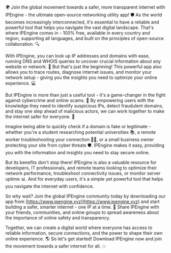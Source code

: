 🌍 Join the global movement towards a safer, more transparent internet with IPEngine - the ultimate open-source networking utility app! 🛡️ As the world becomes increasingly interconnected, it's essential to have a reliable and powerful tool that helps you navigate the vast digital landscape. That's where IPEngine comes in - 100% free, available in every country and region, supporting all languages, and built on the principles of open-source collaboration. 🔍

With IPEngine, you can look up IP addresses and domains with ease, running DNS and WHOIS queries to uncover crucial information about any website or network. 📡 But that's just the beginning! This powerful app also allows you to trace routes, diagnose internet issues, and monitor your network setup - giving you the insights you need to optimize your online experience. 💻

But IPEngine is more than just a useful tool - it's a game-changer in the fight against cybercrime and online scams. 🚀 By empowering users with the knowledge they need to identify suspicious IPs, detect fraudulent domains, and stay one step ahead of malicious actors, we can work together to make the internet safer for everyone. 💪

Imagine being able to quickly check if a domain is fake or legitimate - whether you're a student researching potential universities 📚, a remote worker troubleshooting your connection 🏃‍♀️, or a small business owner protecting your site from cyber threats 🛡️. IPEngine makes it easy, providing you with the information and insights you need to stay secure online.

But its benefits don't stop there! IPEngine is also a valuable resource for developers, IT professionals, and remote teams looking to optimize their network performance, troubleshoot connectivity issues, or monitor server uptime 📊. And for everyday users, it's a simple yet powerful tool that helps you navigate the internet with confidence.

So why wait? Join the global IPEngine community today by downloading our app from [https://www.ipengine.xyz](https://www.ipengine.xyz) and start building a safer, smarter internet - one IP at a time. 🌟 Share IPEngine with your friends, communities, and online groups to spread awareness about the importance of online safety and transparency.

Together, we can create a digital world where everyone has access to reliable information, secure connections, and the power to shape their own online experience. 🌎 So let's get started! Download IPEngine now and join the movement towards a safer internet for all. 💥